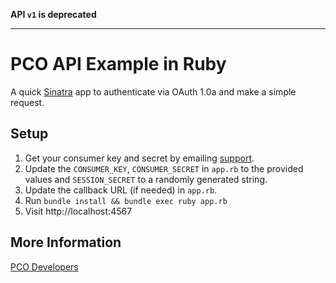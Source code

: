 **API `v1` is deprecated**

***

# PCO API Example in Ruby

A quick [Sinatra](http://sinatrarb.com) app to authenticate via OAuth 1.0a and make a simple request.

## Setup

1. Get your consumer key and secret by emailing [support](support@planningcenteronline.com).
2. Update the `CONSUMER_KEY`, `CONSUMER_SECRET` in `app.rb` to the provided values and `SESSION_SECRET` to a randomly generated string.
3. Update the callback URL (if needed) in `app.rb`.
4. Run `bundle install && bundle exec ruby app.rb`
5. Visit http://localhost:4567

## More Information

[PCO Developers](https://github.com/ministrycentered/developers)
